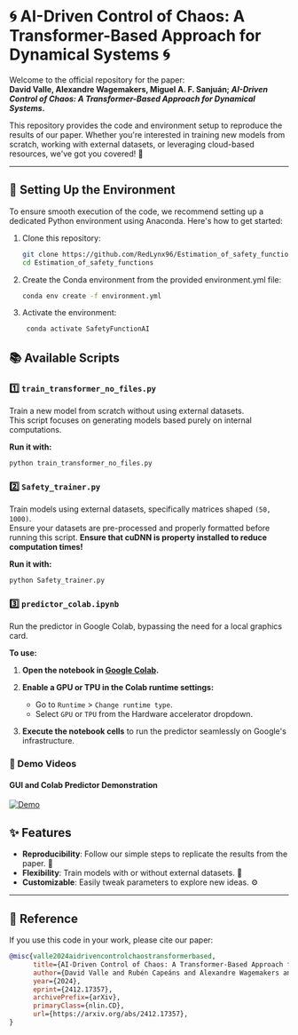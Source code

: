 # 🌀 AI-Driven Control of Chaos: A Transformer-Based Approach for Dynamical Systems 🌀

Welcome to the official repository for the paper:  
**David Valle, Alexandre Wagemakers, Miguel A. F. Sanjuán; *AI-Driven Control of Chaos: A Transformer-Based Approach for Dynamical Systems*.**  
<!-- Published in [Chaos, January 2025 (Vol. X, Issue X)](https://doi.org-).--> 
<!-- DOI: [10.1063/-](https://doi.org/10.1063/-).--> 

This repository provides the code and environment setup to reproduce the results of our paper. Whether you're interested in training new models from scratch, working with external datasets, or leveraging cloud-based resources, we've got you covered! 🚀

---

## 🔧 Setting Up the Environment

To ensure smooth execution of the code, we recommend setting up a dedicated Python environment using Anaconda. Here's how to get started:

1. Clone this repository:
   ```bash
   git clone https://github.com/RedLynx96/Estimation_of_safety_functions.git
   cd Estimation_of_safety_functions
   ```

2. Create the Conda environment from the provided environment.yml file:
   ```bash
   conda env create -f environment.yml
   ```

3. Activate the environment:
   ```bash
    conda activate SafetyFunctionAI
   ```

## 📚 Available Scripts

### 1️⃣ **`train_transformer_no_files.py`**
Train a new model from scratch without using external datasets.  
This script focuses on generating models based purely on internal computations.

**Run it with:**
   ```bash
   python train_transformer_no_files.py
   ```


### 2️⃣ **`Safety_trainer.py`**
Train models using external datasets, specifically matrices shaped `(50, 1000)`.  
Ensure your datasets are pre-processed and properly formatted before running this script.
**Ensure that cuDNN is property installed to reduce computation times!**

**Run it with:**
   ```bash
   python Safety_trainer.py
   ```

### 3️⃣ **`predictor_colab.ipynb`**
Run the predictor in Google Colab, bypassing the need for a local graphics card.

**To use:**

1. **Open the notebook in [Google Colab](https://colab.research.google.com/github/RedLynx96/Estimation_of_safety_functions/blob/main/Predictor_Colab.ipynb).**

2. **Enable a GPU or TPU in the Colab runtime settings:**
   - Go to `Runtime` > `Change runtime type`.
   - Select `GPU` or `TPU` from the Hardware accelerator dropdown.

3. **Execute the notebook cells** to run the predictor seamlessly on Google's infrastructure.

### 🎥 Demo Videos

#### GUI and Colab Predictor Demonstration

[![Demo](https://www.youtube.com/watch?v=HB7j7R2oMJs/0.jpg)](https://www.youtube.com/watch?v=HB7j7R2oMJs)

## ✨ Features

- **Reproducibility**: Follow our simple steps to replicate the results from the paper. 🔄
- **Flexibility**: Train models with or without external datasets. 🧠
- **Customizable**: Easily tweak parameters to explore new ideas. ⚙️

---

## 📜 Reference

If you use this code in your work, please cite our paper:

```bibtex
@misc{valle2024aidrivencontrolchaostransformerbased,
      title={AI-Driven Control of Chaos: A Transformer-Based Approach for Dynamical Systems}, 
      author={David Valle and Rubén Capeáns and Alexandre Wagemakers and Miguel A. F. Sanjuán},
      year={2024},
      eprint={2412.17357},
      archivePrefix={arXiv},
      primaryClass={nlin.CD},
      url={https://arxiv.org/abs/2412.17357}, 
}
